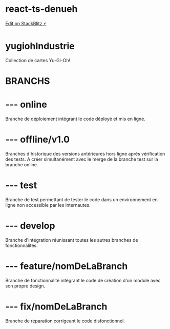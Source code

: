 # react-ts-denueh

[Edit on StackBlitz ⚡️](https://stackblitz.com/edit/react-ts-denueh)

# yugiohIndustrie

Collection de cartes Yu-Gi-Oh!

# BRANCHS

# --- online

Branche de déploiement intégrant le code déployé et mis en ligne.

# --- offline/v1.0

Branches d'historique des versions antérieures hors ligne après vérification des tests. A créer simultanément avec le merge de la branche test sur la branche online.

# --- test

Branche de test permettant de tester le code dans un environnement en ligne non accessible par les internautes.

# --- develop

Branche d'intégration réunissant toutes les autres branches de fonctionnalités.

# --- feature/nomDeLaBranch

Branche de fonctionnalité intégrant le code de création d'un module avec son propre design.

# --- fix/nomDeLaBranch

Branche de réparation corrigeant le code disfonctionnel.
